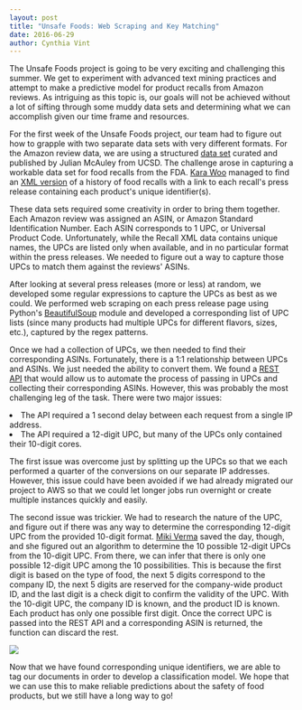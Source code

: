 ```yaml
---
layout: post
title: "Unsafe Foods: Web Scraping and Key Matching"
date: 2016-06-29
author: Cynthia Vint
---
```


<body>

<p>
The Unsafe Foods project is going to be very exciting and challenging this summer. We get to experiment with advanced text mining practices and attempt to make a predictive model for product recalls from Amazon reviews. As intriguing as this topic is, our goals will not be achieved without a lot of sifting through some muddy data sets and determining what we can accomplish given our time frame and resources.
</p>

<p>
For the first week of the Unsafe Foods project, our team had to figure out how to grapple with two separate data sets with very different formats. For the Amazon review data, we are using a structured <a href="http://jmcauley.ucsd.edu/data/amazon/">data set</a> curated and published by Julian McAuley from UCSD. The challenge arose in capturing a workable data set for food recalls from the FDA. <a href="_posts/2016-06-24-kara-intro.md">Kara Woo</a> managed to find an <a href="https://web.archive.org/web/20150504011324/http://www.fda.gov/DataSets/Recalls/RecallsDataSet.xml">XML version</a> of a history of food recalls with a link to each recall's press release containing each product's unique identifier(s).
</p>

<p>
These data sets required some creativity in order to bring them together. Each Amazon review was assigned an ASIN, or Amazon Standard Identification Number. Each ASIN corresponds to 1 UPC, or Universal Product Code. Unfortunately, while the Recall XML data contains unique names, the UPCs are listed only when available, and in no particular format within the press releases. We needed to figure out a way to capture those UPCs to match them against the reviews' ASINs.
</p>

<p>
After looking at several press releases (more or less) at random, we developed some regular expressions to capture the UPCs as best as we could. We performed web scraping on each press release page using Python's <a href="https://www.crummy.com/software/BeautifulSoup/">BeautifulSoup</a> module and developed a corresponding list of UPC lists (since many products had multiple UPCs for different flavors, sizes, etc.), captured by the regex patterns.
</p>

<p>
Once we had a collection of UPCs, we then needed to find their corresponding ASINs. Fortunately, there is a 1:1 relationship between UPCs and ASINs. We just needed the ability to convert them. We found a <a href="http://upctoasin.com/">REST API</a> that would allow us to automate the process of passing in UPCs and collecting their corresponding ASINs. However, this was probably the most challenging leg of the task. There were two major issues:
</p>

<li>The API required a 1 second delay between each request from a single IP address.</li>

<li>The API required a 12-digit UPC, but many of the UPCs only contained their 10-digit cores.</li>

<p>
The first issue was overcome just by splitting up the UPCs so that we each performed a quarter of the conversions on our separate IP addresses. However, this issue could have been avoided if we had already migrated our project to AWS so that we could let longer jobs run overnight or create multiple instances quickly and easily.
</p>

<p>
The second issue was trickier. We had to research the nature of the UPC, and figure out if there was any way to determine the corresponding 12-digit UPC from the provided 10-digit format. <a href="_posts/2016-06-24-miki-intro.md">Miki Verma</a> saved the day, though, and she figured out an algorithm to determine the 10 possible 12-digit UPCs from the 10-digit UPC. From there, we can infer that there is only one possible 12-digit UPC among the 10 possibilities. This is because the first digit is based on the type of food, the next 5 digits correspond to the company ID, the next 5 digits are reserved for the company-wide product ID, and the last digit is a check digit to confirm the validity of the UPC. With the 10-digit UPC, the company ID is known, and the product ID is known. Each product has only one possible first digit. Once the correct UPC is passed into the REST API and a corresponding ASIN is returned, the function can discard the rest.
</p>

<img src="assets/images/upc_to_asin.png">

<p>
Now that we have found corresponding unique identifiers, we are able to tag our documents in order to develop a classification model. We hope that we can use this to make reliable predictions about the safety of food products, but we still have a long way to go! 
</p>

</body>
